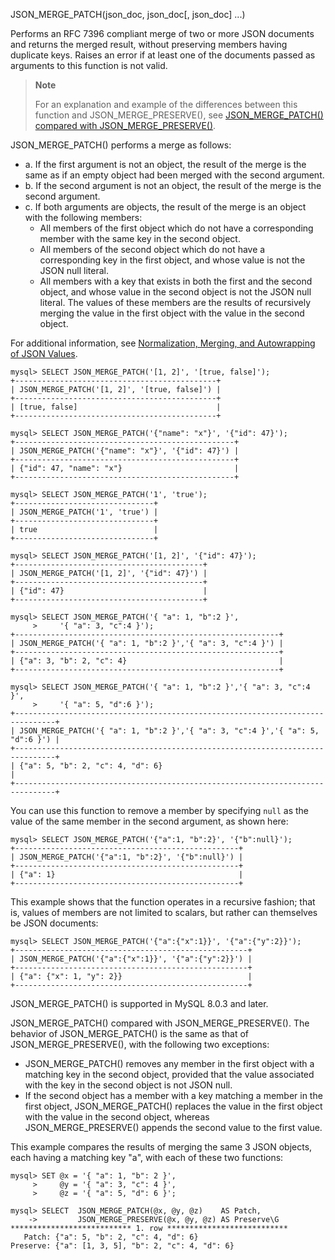JSON_MERGE_PATCH(json_doc, json_doc[, json_doc] ...)

Performs an RFC 7396 compliant merge of two or more JSON documents and returns the merged result, without preserving members having duplicate keys. Raises an error if at least one of the documents passed as arguments to this function is not valid.

>
> **Note**
> 
> For an explanation and example of the differences between this function and JSON_MERGE_PRESERVE(), see [JSON_MERGE_PATCH() compared with JSON_MERGE_PRESERVE()](https://dev.mysql.com/doc/refman/8.0/en/json-modification-functions.html#json-merge-patch-json-merge-preserve-compared).

JSON_MERGE_PATCH() performs a merge as follows:
- a. If the first argument is not an object, the result of the merge is the same as if an empty object had been merged with the second argument.
- b. If the second argument is not an object, the result of the merge is the second argument.
- c. If both arguments are objects, the result of the merge is an object with the following members:
  - All members of the first object which do not have a corresponding member with the same key in the second object.
  - All members of the second object which do not have a corresponding key in the first object, and whose value is not the JSON null literal.
  - All members with a key that exists in both the first and the second object, and whose value in the second object is not the JSON null literal. The values of these members are the results of recursively merging the value in the first object with the value in the second object.

For additional information, see [Normalization, Merging, and Autowrapping of JSON Values](https://dev.mysql.com/doc/refman/8.0/en/json.html#json-normalization).

```
mysql> SELECT JSON_MERGE_PATCH('[1, 2]', '[true, false]');
+---------------------------------------------+
| JSON_MERGE_PATCH('[1, 2]', '[true, false]') |
+---------------------------------------------+
| [true, false]                               |
+---------------------------------------------+

mysql> SELECT JSON_MERGE_PATCH('{"name": "x"}', '{"id": 47}');
+-------------------------------------------------+
| JSON_MERGE_PATCH('{"name": "x"}', '{"id": 47}') |
+-------------------------------------------------+
| {"id": 47, "name": "x"}                         |
+-------------------------------------------------+

mysql> SELECT JSON_MERGE_PATCH('1', 'true');
+-------------------------------+
| JSON_MERGE_PATCH('1', 'true') |
+-------------------------------+
| true                          |
+-------------------------------+

mysql> SELECT JSON_MERGE_PATCH('[1, 2]', '{"id": 47}');
+------------------------------------------+
| JSON_MERGE_PATCH('[1, 2]', '{"id": 47}') |
+------------------------------------------+
| {"id": 47}                               |
+------------------------------------------+

mysql> SELECT JSON_MERGE_PATCH('{ "a": 1, "b":2 }',
     >     '{ "a": 3, "c":4 }');
+-----------------------------------------------------------+
| JSON_MERGE_PATCH('{ "a": 1, "b":2 }','{ "a": 3, "c":4 }') |
+-----------------------------------------------------------+
| {"a": 3, "b": 2, "c": 4}                                  |
+-----------------------------------------------------------+

mysql> SELECT JSON_MERGE_PATCH('{ "a": 1, "b":2 }','{ "a": 3, "c":4 }',
     >     '{ "a": 5, "d":6 }');
+-------------------------------------------------------------------------------+
| JSON_MERGE_PATCH('{ "a": 1, "b":2 }','{ "a": 3, "c":4 }','{ "a": 5, "d":6 }') |
+-------------------------------------------------------------------------------+
| {"a": 5, "b": 2, "c": 4, "d": 6}                                              |
+-------------------------------------------------------------------------------+
```

You can use this function to remove a member by specifying `null` as the value of the same member in the second argument, as shown here:

```
mysql> SELECT JSON_MERGE_PATCH('{"a":1, "b":2}', '{"b":null}');
+--------------------------------------------------+
| JSON_MERGE_PATCH('{"a":1, "b":2}', '{"b":null}') |
+--------------------------------------------------+
| {"a": 1}                                         |
+--------------------------------------------------+
```

This example shows that the function operates in a recursive fashion; that is, values of members are not limited to scalars, but rather can themselves be JSON documents:

```
mysql> SELECT JSON_MERGE_PATCH('{"a":{"x":1}}', '{"a":{"y":2}}');
+----------------------------------------------------+
| JSON_MERGE_PATCH('{"a":{"x":1}}', '{"a":{"y":2}}') |
+----------------------------------------------------+
| {"a": {"x": 1, "y": 2}}                            |
+----------------------------------------------------+
```

JSON_MERGE_PATCH() is supported in MySQL 8.0.3 and later.

JSON_MERGE_PATCH() compared with JSON_MERGE_PRESERVE().  The behavior of JSON_MERGE_PATCH() is the same as that of JSON_MERGE_PRESERVE(), with the following two exceptions:
- JSON_MERGE_PATCH() removes any member in the first object with a matching key in the second object, provided that the value associated with the key in the second object is not JSON null.
- If the second object has a member with a key matching a member in the first object, JSON_MERGE_PATCH() replaces the value in the first object with the value in the second object, whereas JSON_MERGE_PRESERVE() appends the second value to the first value.

This example compares the results of merging the same 3 JSON objects, each having a matching key "a", with each of these two functions:

```
mysql> SET @x = '{ "a": 1, "b": 2 }',
     >     @y = '{ "a": 3, "c": 4 }',
     >     @z = '{ "a": 5, "d": 6 }';

mysql> SELECT  JSON_MERGE_PATCH(@x, @y, @z)    AS Patch,
    ->         JSON_MERGE_PRESERVE(@x, @y, @z) AS Preserve\G
*************************** 1. row ***************************
   Patch: {"a": 5, "b": 2, "c": 4, "d": 6}
Preserve: {"a": [1, 3, 5], "b": 2, "c": 4, "d": 6}
```






